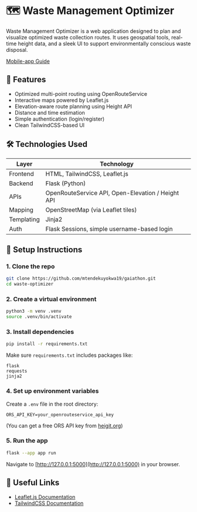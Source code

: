 # 🗺️ Waste Management Optimizer

Waste Management Optimizer is a web application designed to plan and visualize optimized waste collection routes. It uses geospatial tools, real-time height data, and a sleek UI to support environmentally conscious waste disposal.

[Mobile-app Guide](./EcoFriendlyApp/README.md)

## 🚀 Features

- Optimized multi-point routing using OpenRouteService
- Interactive maps powered by Leaflet.js
- Elevation-aware route planning using Height API
- Distance and time estimation
- Simple authentication (login/register)
- Clean TailwindCSS-based UI

## 🛠️ Technologies Used

| Layer      | Technology                                        |
| ---------- | ------------------------------------------------- |
| Frontend   | HTML, TailwindCSS, Leaflet.js                     |
| Backend    | Flask (Python)                                    |
| APIs       | OpenRouteService API, Open-Elevation / Height API |
| Mapping    | OpenStreetMap (via Leaflet tiles)                 |
| Templating | Jinja2                                            |
| Auth       | Flask Sessions, simple username-based login       |

## 🧰 Setup Instructions

### 1. Clone the repo

```bash
git clone https://github.com/mtendekuyokwa19/gaiathon.git
cd waste-optimizer
```

### 2. Create a virtual environment

```bash
python3 -m venv .venv
source .venv/bin/activate
```

### 3. Install dependencies

```bash
pip install -r requirements.txt
```

Make sure `requirements.txt` includes packages like:

```text
flask
requests
jinja2
```

### 4. Set up environment variables

Create a `.env` file in the root directory:

```env
ORS_API_KEY=your_openrouteservice_api_key
```

(You can get a free ORS API key from [heigit.org](https://heigit.org))

### 5. Run the app

```bash
flask --app app run
```

Navigate to [http://127.0.0.1:5000](http://127.0.0.1:5000) in your browser.

## 🔗 Useful Links

- [Leaflet.js Documentation](https://leafletjs.com/)
- [TailwindCSS Documentation](https://tailwindcss.com/docs)
